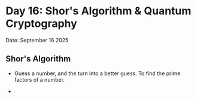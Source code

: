 # Day 16: Shor's Algorithm & Quantum Cryptography

Date: September 16 2025


## Shor's Algorithm

- Guess a number, and the turn into a better guess.  To find the prime factors of a number.

- 